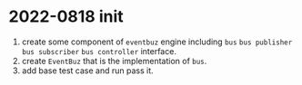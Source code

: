 # 2022-0818 init
1. create some component of `eventbuz` engine including `bus` `bus publisher` `bus subscriber` `bus controller` interface.
2. create `EventBuz` that  is the implementation of `bus`.
3. add base test case and run pass it.